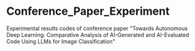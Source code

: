 # Conference_Paper_Experiment
Experimental results codes of conference paper "Towards Autonomous Deep Learning: Comparative Analysis of AI-Generated and AI-Evaluated Code Using LLMs for Image Classification"
